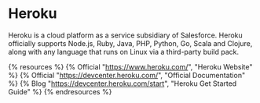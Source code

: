 # Heroku

Heroku is a cloud platform as a service subsidiary of Salesforce. Heroku officially supports Node.js, Ruby, Java, PHP, Python, Go, Scala and Clojure, along with any language that runs on Linux via a third-party build pack.

{% resources %}
  {% Official "https://www.heroku.com/", "Heroku Website" %}
  {% Official "https://devcenter.heroku.com/", "Official Documentation" %}
  {% Blog "https://devcenter.heroku.com/start", "Heroku Get Started Guide" %}
{% endresources %}
